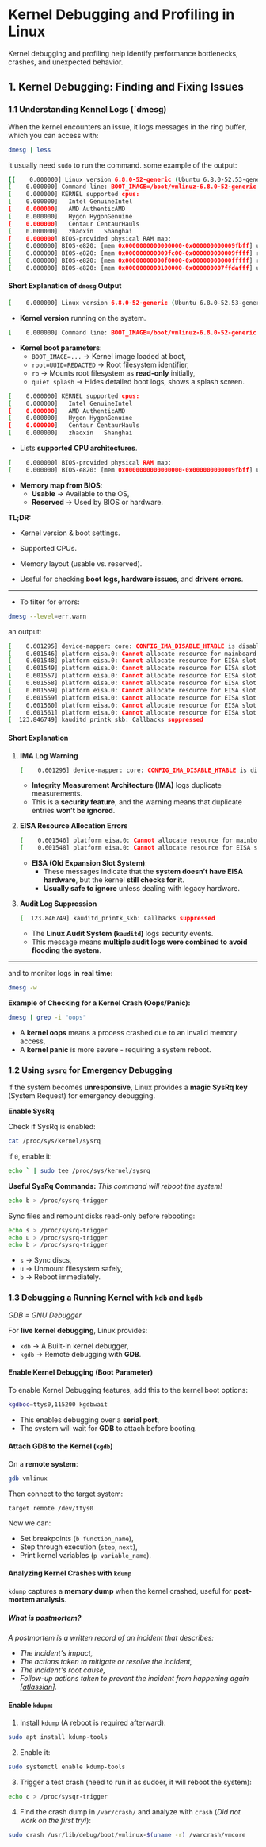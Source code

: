 #  Kernel Debugging and Profiling in Linux

Kernel debugging and profiling help identify performance bottlenecks, crashes, and unexpected behavior.

## 1. Kernel Debugging: Finding and Fixing Issues
### 1.1 Understanding Kennel Logs (`dmesg)
When the kernel encounters an issue, it logs messages in the ring buffer, which you can access with:
```bash
dmesg | less
```
it usually need `sudo` to run the command.
some example of the output:
```bash
[[    0.000000] Linux version 6.8.0-52-generic (Ubuntu 6.8.0-52.53-generic 6.8.12)
[    0.000000] Command line: BOOT_IMAGE=/boot/vmlinuz-6.8.0-52-generic root=UUID=REDACTED ro quiet splash vt.handoff=7
[    0.000000] KERNEL supported cpus:
[    0.000000]   Intel GenuineIntel
[    0.000000]   AMD AuthenticAMD
[    0.000000]   Hygon HygonGenuine
[    0.000000]   Centaur CentaurHauls
[    0.000000]   zhaoxin   Shanghai
[    0.000000] BIOS-provided physical RAM map:
[    0.000000] BIOS-e820: [mem 0x0000000000000000-0x000000000009fbff] usable
[    0.000000] BIOS-e820: [mem 0x000000000009fc00-0x000000000009ffff] reserved
[    0.000000] BIOS-e820: [mem 0x00000000000f0000-0x00000000000fffff] reserved
[    0.000000] BIOS-e820: [mem 0x0000000000100000-0x000000007ffdafff] usable
```
#### **Short Explanation of `dmesg` Output**

```bash
[    0.000000] Linux version 6.8.0-52-generic (Ubuntu 6.8.0-52.53-generic 6.8.12)
```
- **Kernel version** running on the system.

```bash
[    0.000000] Command line: BOOT_IMAGE=/boot/vmlinuz-6.8.0-52-generic root=UUID=REDACTED ro quiet splash vt.handoff=7
```
- **Kernel boot parameters**:
  - `BOOT_IMAGE=...` → Kernel image loaded at boot,
  - `root=UUID=REDACTED` → Root filesystem identifier,
  - `ro` → Mounts root filesystem as **read-only** initially,
  - `quiet splash` → Hides detailed boot logs, shows a splash screen.

```bash
[    0.000000] KERNEL supported cpus:
[    0.000000]   Intel GenuineIntel
[    0.000000]   AMD AuthenticAMD
[    0.000000]   Hygon HygonGenuine
[    0.000000]   Centaur CentaurHauls
[    0.000000]   zhaoxin   Shanghai
```
- Lists **supported CPU architectures**.

```bash
[    0.000000] BIOS-provided physical RAM map:
[    0.000000] BIOS-e820: [mem 0x0000000000000000-0x000000000009fbff] usable
```
- **Memory map from BIOS**:
  - **Usable** → Available to the OS,
  - **Reserved** → Used by BIOS or hardware.

**TL;DR:**
- Kernel version & boot settings.
- Supported CPUs.
- Memory layout (usable vs. reserved).

- Useful for checking **boot logs, hardware issues**, and **drivers errors**.
---
- To filter for errors:
```bash
dmesg --level=err,warn
```
an output:
```bash
[    0.601295] device-mapper: core: CONFIG_IMA_DISABLE_HTABLE is disabled. Duplicate IMA measurements will not be recorded in the IMA log.
[    0.601546] platform eisa.0: Cannot allocate resource for mainboard
[    0.601548] platform eisa.0: Cannot allocate resource for EISA slot 1
[    0.601549] platform eisa.0: Cannot allocate resource for EISA slot 2
[    0.601557] platform eisa.0: Cannot allocate resource for EISA slot 3
[    0.601558] platform eisa.0: Cannot allocate resource for EISA slot 4
[    0.601559] platform eisa.0: Cannot allocate resource for EISA slot 5
[    0.601559] platform eisa.0: Cannot allocate resource for EISA slot 6
[    0.601560] platform eisa.0: Cannot allocate resource for EISA slot 7
[    0.601561] platform eisa.0: Cannot allocate resource for EISA slot 8
[  123.846749] kauditd_printk_skb: Callbacks suppressed
```
#### **Short Explanation**
1. **IMA Log Warning**
   ```bash
   [    0.601295] device-mapper: core: CONFIG_IMA_DISABLE_HTABLE is disabled.
   ```
   - **Integrity Measurement Architecture (IMA)** logs duplicate measurements.
   - This is a **security feature**, and the warning means that duplicate entries **won’t be ignored**.

2. **EISA Resource Allocation Errors**
   ```bash
   [    0.601546] platform eisa.0: Cannot allocate resource for mainboard
   [    0.601548] platform eisa.0: Cannot allocate resource for EISA slot 1
   ```
   - **EISA (Old Expansion Slot System)**:
     - These messages indicate that the **system doesn’t have EISA hardware**, but the kernel **still checks for it**.
     - **Usually safe to ignore** unless dealing with legacy hardware.

3. **Audit Log Suppression**
   ```bash
   [  123.846749] kauditd_printk_skb: Callbacks suppressed
   ```
   - The **Linux Audit System (`kauditd`)** logs security events.
   - This message means **multiple audit logs were combined to avoid flooding the system**.

---

and to monitor logs **in real time**:
```bash
dmesg -w
```

**Example of Checking for a Kernel Crash (Oops/Panic):**
```bash
dmesg | grep -i "oops"
```
- A **kernel oops** means a process crashed due to an invalid memory access,
- A **kernel panic** is more severe - requiring a system reboot.

### 1.2 Using `sysrq` for Emergency Debugging
if the system becomes **unresponsive**, Linux provides a **magic SysRq key** (System Request) for emergency debugging.

**Enable SysRq**

Check if SysRq is enabled:
```bash
cat /proc/sys/kernel/sysrq
```
if `0`, enable it:
```bash
echo ` | sudo tee /proc/sys/kernel/sysrq
```
**Useful SysRq Commands:**
*This command will reboot the system!*
```bash
echo b > /proc/sysrq-trigger
```
Sync files and remount disks read-only before rebooting:
```bash
echo s > /proc/sysrq-trigger
echo u > /proc/sysrq-trigger
echo b > /proc/sysrq-trigger
```
- `s` -> Sync discs,
- `u` -> Unmount filesystem safely,
- `b` -> Reboot immediately.

### 1.3 Debugging a Running Kernel with `kdb` and `kgdb`
*GDB = GNU Debugger*

For **live kernel debugging**, Linux provides:
- `kdb` -> A Built-in kernel debugger,
- `kgdb` -> Remote debugging with **GDB**.

#### **Enable Kernel Debugging (Boot Parameter)**
To enable Kernel Debugging features, add this to the kernel boot options:
```bash
kgdboc=ttys0,115200 kgdbwait
```
- This enables debugging over a **serial port**,
- The system will wait for **GDB** to attach before booting.

#### **Attach GDB to the Kernel (`kgdb`)**
On a **remote system**:
```bash
gdb vmlinux
```
Then connect to the target system:
```gdb
target remote /dev/ttys0
```
Now we can:
- Set breakpoints (`b function_name`),
- Step through execution (`step`, `next`),
- Print kernel variables (`p variable_name`).

#### **Analyzing Kernel Crashes with `kdump`**
`kdump` captures a **memory dump** when the kernel crashed, useful for **post-mortem analysis**.

#####  What is postmortem?
*A postmortem is a written record of an incident that describes:*
- *The incident's impact,*
- *The actions taken to mitigate or resolve the incident,*
- *The incident's root cause,*
- *Follow-up actions taken to prevent the incident from happening again [[atlassian](https://www.atlassian.com/incident-management/handbook/postmortems#why-do-we-do-postmortems)].*

#### **Enable `kdupm`:**
1. Install `kdump` (A reboot is required afterward):
```bash
sudo apt install kdump-tools
```
2. Enable it:
```bash
sudo systemctl enable kdump-tools
```
3. Trigger a test crash (need to run it as sudoer, it will reboot the system):
```bash
echo c > /proc/sysqr-trigger
```
4. Find the crash dump in `/var/crash/` and analyze with `crash` (*Did not work on the first try!*):
```bash
sudo crash /usr/lib/debug/boot/vmlinux-$(uname -r) /varcrash/vmcore
```
